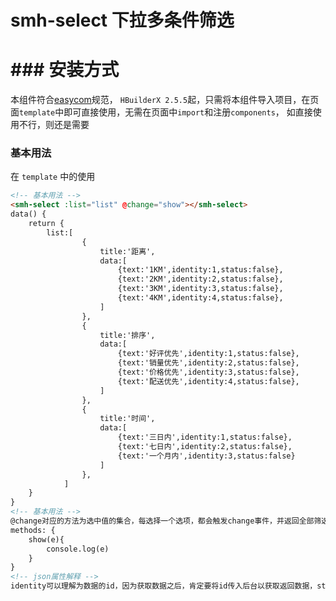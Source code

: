 # smh-select 下拉多条件筛选
# ### 安装方式

本组件符合[easycom](https://uniapp.dcloud.io/collocation/pages?id=easycom)规范，
`HBuilderX 2.5.5`起，只需将本组件导入项目，在页面`template`中即可直接使用，无需在页面中`import`和注册`components`，
如直接使用不行，则还是需要

### 基本用法

在 ``template`` 中的使用

```html
<!-- 基本用法 -->
<smh-select :list="list" @change="show"></smh-select>
data() {
	return {
		list:[
				{
					title:'距离',
					data:[
						{text:'1KM',identity:1,status:false},
						{text:'2KM',identity:2,status:false},
						{text:'3KM',identity:3,status:false},
						{text:'4KM',identity:4,status:false},
					]
				},
				{
					title:'排序',
					data:[
						{text:'好评优先',identity:1,status:false},
						{text:'销量优先',identity:2,status:false},
						{text:'价格优先',identity:3,status:false},
						{text:'配送优先',identity:4,status:false},
					]
				},
				{
					title:'时间',
					data:[
						{text:'三日内',identity:1,status:false},
						{text:'七日内',identity:2,status:false},
						{text:'一个月内',identity:3,status:false}
					]
				},
			]
	}
}
<!-- 基本用法 -->
@change对应的方法为选中值的集合，每选择一个选项，都会触发change事件，并返回全部筛选项，可在控制台Console查看返回数据
methods: {
	show(e){
		console.log(e)
	}
}
<!-- json属性解释 -->
identity可以理解为数据的id，因为获取数据之后，肯定要将id传入后台以获取返回数据，status为控制页面是否选中的状态